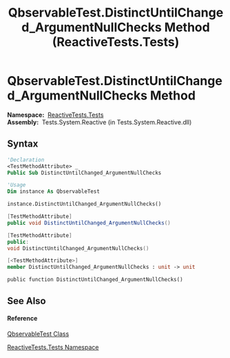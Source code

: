 ﻿---
title: QbservableTest.DistinctUntilChanged_ArgumentNullChecks Method  (ReactiveTests.Tests)
TOCTitle: DistinctUntilChanged_ArgumentNullChecks Method
ms:assetid: M:ReactiveTests.Tests.QbservableTest.DistinctUntilChanged_ArgumentNullChecks
ms:mtpsurl: https://msdn.microsoft.com/en-us/library/reactivetests.tests.qbservabletest.distinctuntilchanged_argumentnullchecks(v=VS.103)
ms:contentKeyID: 36620611
ms.date: 06/28/2011
mtps_version: v=VS.103
f1_keywords:
- ReactiveTests.Tests.QbservableTest.DistinctUntilChanged_ArgumentNullChecks
dev_langs:
- CSharp
- JScript
- VB
- FSharp
- c++
---

# QbservableTest.DistinctUntilChanged\_ArgumentNullChecks Method

**Namespace:**  [ReactiveTests.Tests](hh289046\(v=vs.103\).md)  
**Assembly:**  Tests.System.Reactive (in Tests.System.Reactive.dll)

## Syntax

``` vb
'Declaration
<TestMethodAttribute> _
Public Sub DistinctUntilChanged_ArgumentNullChecks
```

``` vb
'Usage
Dim instance As QbservableTest

instance.DistinctUntilChanged_ArgumentNullChecks()
```

``` csharp
[TestMethodAttribute]
public void DistinctUntilChanged_ArgumentNullChecks()
```

``` c++
[TestMethodAttribute]
public:
void DistinctUntilChanged_ArgumentNullChecks()
```

``` fsharp
[<TestMethodAttribute>]
member DistinctUntilChanged_ArgumentNullChecks : unit -> unit 
```

``` jscript
public function DistinctUntilChanged_ArgumentNullChecks()
```

## See Also

#### Reference

[QbservableTest Class](hh315250\(v=vs.103\).md)

[ReactiveTests.Tests Namespace](hh289046\(v=vs.103\).md)

